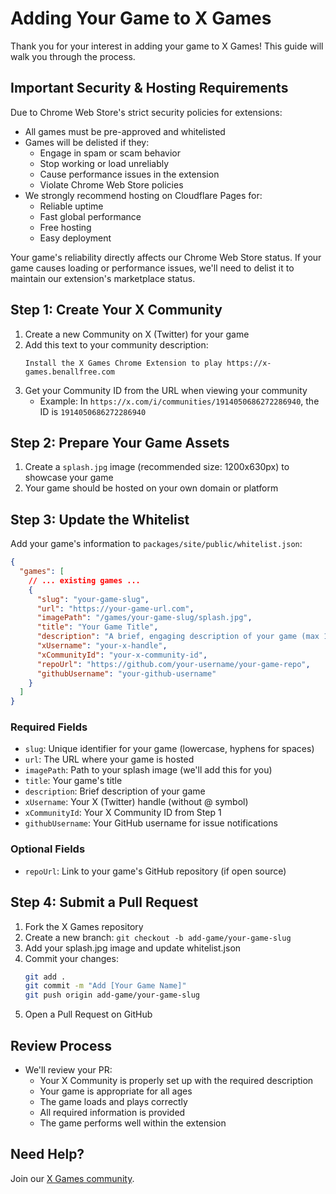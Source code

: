 # Adding Your Game to X Games

Thank you for your interest in adding your game to X Games! This guide will walk you through the process.

## Important Security & Hosting Requirements

Due to Chrome Web Store's strict security policies for extensions:

- All games must be pre-approved and whitelisted
- Games will be delisted if they:
  - Engage in spam or scam behavior
  - Stop working or load unreliably
  - Cause performance issues in the extension
  - Violate Chrome Web Store policies
- We strongly recommend hosting on Cloudflare Pages for:
  - Reliable uptime
  - Fast global performance
  - Free hosting
  - Easy deployment

Your game's reliability directly affects our Chrome Web Store status. If your game causes loading or performance issues, we'll need to delist it to maintain our extension's marketplace status.

## Step 1: Create Your X Community

1. Create a new Community on X (Twitter) for your game
2. Add this text to your community description:
   ```
   Install the X Games Chrome Extension to play https://x-games.benallfree.com
   ```
3. Get your Community ID from the URL when viewing your community
   - Example: In `https://x.com/i/communities/1914050686272286940`, the ID is `1914050686272286940`

## Step 2: Prepare Your Game Assets

1. Create a `splash.jpg` image (recommended size: 1200x630px) to showcase your game
2. Your game should be hosted on your own domain or platform

## Step 3: Update the Whitelist

Add your game's information to `packages/site/public/whitelist.json`:

```json
{
  "games": [
    // ... existing games ...
    {
      "slug": "your-game-slug",
      "url": "https://your-game-url.com",
      "imagePath": "/games/your-game-slug/splash.jpg",
      "title": "Your Game Title",
      "description": "A brief, engaging description of your game (max 150 characters)",
      "xUsername": "your-x-handle",
      "xCommunityId": "your-x-community-id",
      "repoUrl": "https://github.com/your-username/your-game-repo",
      "githubUsername": "your-github-username"
    }
  ]
}
```

### Required Fields

- `slug`: Unique identifier for your game (lowercase, hyphens for spaces)
- `url`: The URL where your game is hosted
- `imagePath`: Path to your splash image (we'll add this for you)
- `title`: Your game's title
- `description`: Brief description of your game
- `xUsername`: Your X (Twitter) handle (without @ symbol)
- `xCommunityId`: Your X Community ID from Step 1
- `githubUsername`: Your GitHub username for issue notifications

### Optional Fields

- `repoUrl`: Link to your game's GitHub repository (if open source)

## Step 4: Submit a Pull Request

1. Fork the X Games repository
2. Create a new branch: `git checkout -b add-game/your-game-slug`
3. Add your splash.jpg image and update whitelist.json
4. Commit your changes:
   ```bash
   git add .
   git commit -m "Add [Your Game Name]"
   git push origin add-game/your-game-slug
   ```
5. Open a Pull Request on GitHub

## Review Process

- We'll review your PR:
  - Your X Community is properly set up with the required description
  - Your game is appropriate for all ages
  - The game loads and plays correctly
  - All required information is provided
  - The game performs well within the extension

## Need Help?

Join our [X Games community](https://x.com/i/communities/1914065447114396075).
